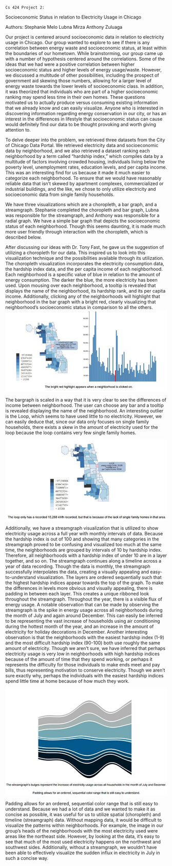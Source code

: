 	Cs 424 Project 2:
Socioeconomic Status in relation to Electricity Usage in Chicago


Authors:
Stephanie Melo
Lubna Mirza
Anthony Zuluaga


Our project is centered around socioeconomic data in relation to electricity usage in Chicago. Our group wanted to explore to see if there is any correlation between energy waste and socioeconomic status, at least within the boundaries of our hometown. While brainstorming, our group came up with a number of hypothesis centered around the correlations. Some of the ideas that we had were a positive correlation between higher socioeconomic status and higher levels of energy usage/waste. However, we discussed a multitude of other possibilities, including the prospect of government aid skewing those numbers, allowing for a larger level of energy waste towards the lower levels of socioeconomic class. In addition, it was theorized that individuals who are part of a higher socioeconomic ranking may spend less time in their own homes. These questions motivated us to actually produce versus consuming existing information that we already know and can easily visualize. Anyone who is interested in discovering information regarding energy conservation in our city, or has an interest in the differences in lifestyle that socioeconomic status can cause would definitely find our data to be thought provoking and worth giving attention to. 


To delve deeper into the problem, we retrieved three datasets from the City of Chicago Data Portal. We retrieved electricity data and socioeconomic data by neighborhood, and we also retrieved a dataset ranking each neighborhood by a term called “hardship index,” which compiles data by a multitude of factors involving crowded housing, individuals living below the poverty level, unemployment rates, education levels, and per capita income. This was an interesting find for us because it made it much easier to categorize each neighborhood. To ensure that we would have reasonably reliable data that isn’t skewed by apartment complexes, commercialized or industrial buildings, and the like, we chose to only utilize electricity and socioeconomic data from single family households. 


We have three visualizations which are a choropleth, a bar graph, and a streamgraph. Stephanie completed the choropleth and bar graph, Lubna was responsible for the streamgraph, and Anthony was responsible for a radial graph. We have a simple bar graph that depicts the socioeconomic status of each neighborhood. Though this seems daunting, it is made much more user friendly through interaction with the choropleth, which is described below.


After discussing our ideas with Dr. Tony Fast, he gave us the suggestion of utilizing a choropleth for our data. This inspired us to look into this visualization technique and the possibilities available through its utilization. The choropleth visualization incorporates the electricity consumption data, the hardship index data, and the per capita income of each neighborhood. Each neighborhood is a specific value of blue in relation to the amount of energy consumption. The darker the blue, the more electricity has been used. Upon mousing over each neighborhood, a tooltip is revealed that displays the name of the neighborhood, its hardship rank, and its per capita income. Additionally, clicking any of the neighborhoods will highlight that neighborhood in the bar graph with a bright red, clearly visualizing that neighborhood’s socioeconomic status in comparison to all the others.  
![alt tag](https://github.com/emelo2/cs-424/blob/master/images/1.jpg?raw=true)


The bargraph is scaled in a way that it is very clear to see the differences of income between neighborhood. The user can choose any bar and a tooltip is revealed displaying the name of the neighborhood. An interesting outlier is the Loop, which seems to have used little to no electricity. However, we can easily deduce that, since our data only focuses on single family households, there exists a skew in the amount of electricity used for the loop because the loop contains very few single family homes. 

![alt tag](https://github.com/emelo2/cs-424/blob/master/images/2.jpg?raw=true)


Additionally, we have a streamgraph visualization that is utilized to show electricity usage across a full year with monthly intervals of data. Because the hardship index is out of 100 and showing that many categories in the streamgraph proved to be confusing and visualized too much at the same time, the neighborhoods are grouped by intervals of 10 by hardship index. Therefore, all neighborhoods with a hardship index of under 10 are in a layer together, and so on. The streamgraph continues along a timeline across a year of data recording. Though the data is monthly, the streamgraph successfully interpolates the data, creating a visually appealing and easy-to-understand visualization. The layers are ordered sequentially such that the highest hardship indices appear towards the top of the graph. To make the differences in levels more obvious and visually appealing, there is padding in between each layer. This creates a unique ribboned look throughout the streamgraph. Throughout the year, there is a visible flux of energy usage. A notable observation that can be made by observing the streamgraph is the spike in energy usage across all neighborhoods during the month of July and again around December. This can easily be inferred to be representing the vast increase of households using air conditioning during the hottest month of the year, and an increase in the amount of electricity for holiday decorations in December. Another interesting observation is that the neighborhoods with the easiest hardship index (1-9) and the most difficult hardship index (90-100) both use roughly the same amount of electricity. Though we aren’t sure, we have inferred that perhaps electricity usage is very low in neighborhoods with high hardship indices because of the amount of time that they spend working, or perhaps it represents the difficulty for those individuals to make ends meet and pay bills, thus representing motivation to conserve electricity. Though we aren’t sure exactly why, perhaps the individuals with the easiest hardship indices spend little time at home because of how much they work. 

![alt tag](https://github.com/emelo2/cs-424/blob/master/images/3.jpg?raw=true)


Padding allows for an ordered, sequential color range that is still easy to understand.
Because we had a lot of data and we wanted to make it as concise as possible, it was useful for us to utilize spatial (choropleth) and timeline (streamgraph) data. Without mapping data, it would be difficult to visualize the patterns within neighborhoods. For example, the image in our group’s heads of the neighborhoods with the most electricity used were areas like the northeast side. However, by looking at the data, it’s easy to see that much of the most used electricity happens on the northwest and southwest sides. Additionally, without a streamgraph, we wouldn’t have been able to effectively visualize the sudden influx in electricity in July in such a concise way.
